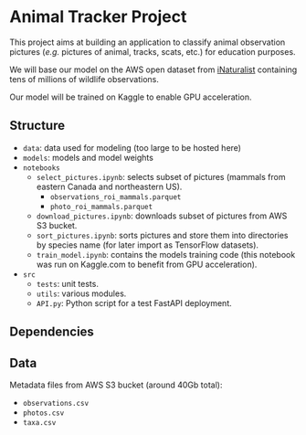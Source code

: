 # Animal Tracker Project

This project aims at building an application to classify animal observation pictures (*e.g.* pictures of animal, tracks, scats, etc.) for education purposes.

We will base our model on the AWS open dataset from [iNaturalist](https://github.com/inaturalist/inaturalist-open-data) containing tens of millions of wildlife observations.

Our model will be trained on Kaggle to enable GPU acceleration.

## Structure
- `data`: data used for modeling (too large to be hosted here)
- `models`: models and model weights
- `notebooks`
    - `select_pictures.ipynb`: selects subset of pictures (mammals from eastern Canada and northeastern US).
        - `observations_roi_mammals.parquet`
        - `photo_roi_mammals.parquet`
    - `download_pictures.ipynb`: downloads subset of pictures from AWS S3 bucket.
    - `sort_pictures.ipynb`: sorts pictures and store them into directories by species name (for later import as TensorFlow datasets).
    - `train_model.ipynb`: contains the models training code (this notebook was run on Kaggle.com to benefit from GPU acceleration).
- `src`
    - `tests`: unit tests.
    - `utils`: various modules.
    - `API.py`: Python script for a test FastAPI deployment.


## Dependencies

## Data
Metadata files from AWS S3 bucket (around 40Gb total): 
- `observations.csv`
- `photos.csv`
- `taxa.csv`
<!--- - List of dependencies 

## Installation Instructions

Instructions on how to install and set up the project.

## Usage

Explain how to use your project. Provide examples.

## Data

Information about the data used in the project.

## Model Training (if applicable)

Details on how to train or retrain models.

## Evaluation and Results

Metrics used for evaluation and how to interpret results.

## Contributing

Guidelines on how others can contribute to the project.

## License

Specify the license for your project.

## Contact Information

Your contact details.

## Acknowledgments

Any acknowledgments, external contributions, or resources.

## References

References to datasets, papers, or other resources.

## Version History

Keep a record of changes and updates.
-->